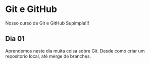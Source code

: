 # Git e GitHub

Nosso curso de Git e GitHub Supimpla!!!


## Dia 01

Aprendemos neste dia muita coisa sobre Git.
Desde como criar um repositorio local, até merge de branches.